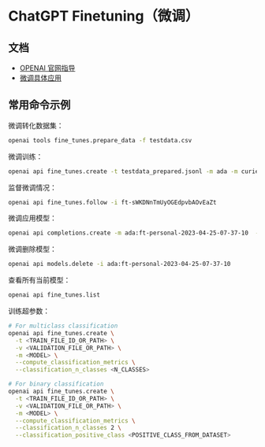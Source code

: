 # ChatGPT Finetuning（微调）  

## 文档
- [OPENAI 官网指导](https://platform.openai.com/docs/guides/fine-tuning)
- [微调具体应用](https://www.zhihu.com/question/523380224/answer/2894558776)

## 常用命令示例

微调转化数据集：
```bash
openai tools fine_tunes.prepare_data -f testdata.csv  
```

微调训练：
```bash
openai api fine_tunes.create -t testdata_prepared.jsonl -m ada -m curie: ft-< org >-< date >
```

监督微调情况：
```bash
openai api fine_tunes.follow -i ft-sWKDNnTmUyOGEdpvbAOvEaZt
```    

微调应用模型：
```bash
openai api completions.create -m ada:ft-personal-2023-04-25-07-37-10  -p faao
```   

微调删除模型：
```bash
openai api models.delete -i ada:ft-personal-2023-04-25-07-37-10
```

查看所有当前模型：
```bash
openai api fine_tunes.list
```

训练超参数：
```bash
# For multiclass classification
openai api fine_tunes.create \
  -t <TRAIN_FILE_ID_OR_PATH> \
  -v <VALIDATION_FILE_OR_PATH> \
  -m <MODEL> \
  --compute_classification_metrics \
  --classification_n_classes <N_CLASSES>

# For binary classification
openai api fine_tunes.create \
  -t <TRAIN_FILE_ID_OR_PATH> \
  -v <VALIDATION_FILE_OR_PATH> \
  -m <MODEL> \
  --compute_classification_metrics \
  --classification_n_classes 2 \
  --classification_positive_class <POSITIVE_CLASS_FROM_DATASET> 
```